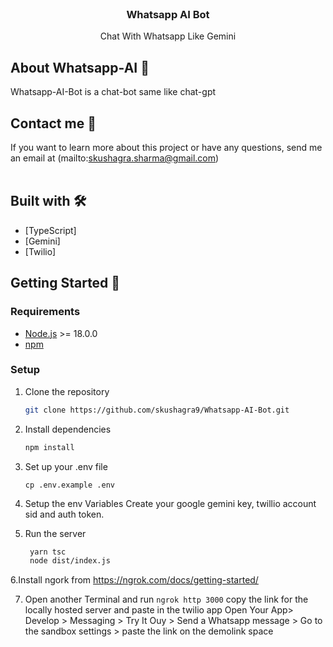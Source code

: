 <p align="center" style="margin-top: 120px">

  <h3 align="center">Whatsapp AI Bot</h3>

  <p align="center">
   Chat With Whatsapp Like Gemini
</p>

## About Whatsapp-AI 🏓

Whatsapp-AI-Bot is a chat-bot same like chat-gpt

## Contact me 💌

If you want to learn more about this project or have any questions, send me an email at (mailto:skushagra.sharma@gmail.com)
<br/><br/>

## Built with 🛠️

- [TypeScript]
- [Gemini]
- [Twilio]


## Getting Started 🚀

### Requirements

- [Node.js](https://nodejs.org/en/) >= 18.0.0
- [npm](https://npm.io/) 

### Setup

1. Clone the repository

   ```sh
   git clone https://github.com/skushagra9/Whatsapp-AI-Bot.git
   ```

2. Install dependencies

   ```sh
   npm install
   ```

3. Set up your .env file

   `cp .env.example .env`

4. Setup the env Variables 
  Create your google gemini key, twillio account sid and auth token.

5. Run the server
   ```sh
    yarn tsc
    node dist/index.js
   ```
6.Install ngork from https://ngrok.com/docs/getting-started/

7. Open another Terminal and run
   `ngrok http 3000`
    copy the link for the locally hosted server and paste in the twilio app 
    Open Your App> Develop > Messaging > Try It Ouy > Send a Whatsapp message > Go to the sandbox settings > paste the link on the demolink space

